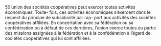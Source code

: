 50’union des sociétés coopératives peut exercer toutes activités économiques. Toute- fois, ces activités économiques s’exercent dans le respect du principe de subsidiarité par rap- port aux activités des sociétés coopératives affiliées.
En concertation avec sa fédération ou sa confédération ou à défaut de ces dernières, l’union exerce toutes ou partie des missions assignées à la fédération et à la confédération à l’égard de sociétés coopératives qui lui sont affiliées.